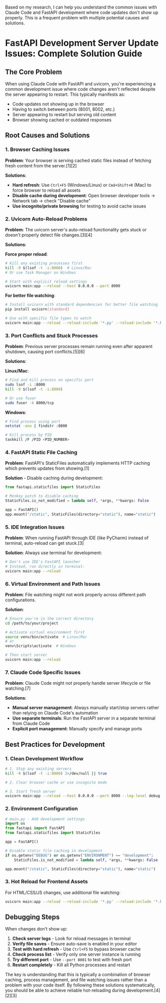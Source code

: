 Based on my research, I can help you understand the common issues with Claude Code and FastAPI development where code updates don't show up properly. This is a frequent problem with multiple potential causes and solutions.

# FastAPI Development Server Update Issues: Complete Solution Guide

## The Core Problem

When using Claude Code with FastAPI and uvicorn, you're experiencing a common development issue where code changes aren't reflected despite the server appearing to restart. This typically manifests as:

- Code updates not showing up in the browser
- Having to switch between ports (8001, 8002, etc.)
- Server appearing to restart but serving old content
- Browser showing cached or outdated responses

## Root Causes and Solutions

### 1. **Browser Caching Issues**

**Problem**: Your browser is serving cached static files instead of fetching fresh content from the server.[1][2]

**Solutions**:
- **Hard refresh**: Use `Ctrl+F5` (Windows/Linux) or `Cmd+Shift+R` (Mac) to force browser to reload all assets
- **Disable cache during development**: Open browser developer tools → Network tab → check "Disable cache"
- **Use incognito/private browsing** for testing to avoid cache issues

### 2. **Uvicorn Auto-Reload Problems**

**Problem**: The uvicorn server's auto-reload functionality gets stuck or doesn't properly detect file changes.[3][4]

**Solutions**:

**Force proper reload**:
```bash
# Kill any existing processes first
kill -9 $(lsof -t -i:8000)  # Linux/Mac
# Or use Task Manager on Windows

# Start with explicit reload settings
uvicorn main:app --reload --host 0.0.0.0 --port 8000
```

**For better file watching**:
```bash
# Install uvicorn with standard dependencies for better file watching
pip install uvicorn[standard]

# Use with specific file types to watch
uvicorn main:app --reload --reload-include '*.py' --reload-include '*.html'
```

### 3. **Port Conflicts and Stuck Processes**

**Problem**: Previous server processes remain running even after apparent shutdown, causing port conflicts.[5][6]

**Solutions**:

**Linux/Mac**:
```bash
# Find and kill process on specific port
sudo lsof -i :8000
kill -9 $(lsof -t -i:8000)

# Or use fuser
sudo fuser -k 8000/tcp
```

**Windows**:
```bash
# Find process using port
netstat -ano | findstr :8000

# Kill process by PID
taskkill /F /PID <PID_NUMBER>
```

### 4. **FastAPI Static File Caching**

**Problem**: FastAPI's StaticFiles automatically implements HTTP caching which prevents updates from showing.[1]

**Solution** - Disable caching during development:
```python
from fastapi.staticfiles import StaticFiles

# Monkey patch to disable caching
StaticFiles.is_not_modified = lambda self, *args, **kwargs: False

app = FastAPI()
app.mount("/static", StaticFiles(directory="static"), name="static")
```

### 5. **IDE Integration Issues**

**Problem**: When running FastAPI through IDE (like PyCharm) instead of terminal, auto-reload can get stuck.[3]

**Solution**: Always use terminal for development:
```bash
# Don't use IDE's FastAPI launcher
# Instead, run directly in terminal:
uvicorn main:app --reload
```

### 6. **Virtual Environment and Path Issues**

**Problem**: File watching might not work properly across different path configurations.

**Solution**:
```bash
# Ensure you're in the correct directory
cd /path/to/your/project

# Activate virtual environment first
source venv/bin/activate  # Linux/Mac
# or
venv\Scripts\activate  # Windows

# Then start server
uvicorn main:app --reload
```

### 7. **Claude Code Specific Issues**

**Problem**: Claude Code might not properly handle server lifecycle or file watching.[7]

**Solutions**:
- **Manual server management**: Always manually start/stop servers rather than relying on Claude Code's automation
- **Use separate terminals**: Run the FastAPI server in a separate terminal from Claude Code
- **Explicit port management**: Manually specify and manage ports

## Best Practices for Development

### 1. **Clean Development Workflow**
```bash
# 1. Stop any existing servers
kill -9 $(lsof -t -i:8000) 2>/dev/null || true

# 2. Clear browser cache or use incognito mode

# 3. Start fresh server
uvicorn main:app --reload --host 0.0.0.0 --port 8000 --log-level debug
```

### 2. **Environment Configuration**
```python
# main.py - Add development settings
import os
from fastapi import FastAPI
from fastapi.staticfiles import StaticFiles

app = FastAPI()

# Disable static file caching in development
if os.getenv("DEBUG") or os.getenv("ENVIRONMENT") == "development":
    StaticFiles.is_not_modified = lambda self, *args, **kwargs: False

app.mount("/static", StaticFiles(directory="static"), name="static")
```

### 3. **Hot Reload for Frontend Assets**
For HTML/CSS/JS changes, use additional file watching:
```bash
uvicorn main:app --reload --reload-include '*.py' --reload-include '*.html' --reload-include '*.css' --reload-include '*.js'
```

## Debugging Steps

When changes don't show up:

1. **Check server logs** - Look for reload messages in terminal
2. **Verify file saves** - Ensure auto-save is enabled in your editor
3. **Test with hard refresh** - Use `Ctrl+F5` to bypass browser cache
4. **Check process list** - Verify only one server instance is running
5. **Try different port** - Use `--port 8001` to test with fresh port
6. **Restart completely** - Kill all Python processes and restart

The key is understanding that this is typically a combination of browser caching, process management, and file watching issues rather than a problem with your code itself. By following these solutions systematically, you should be able to achieve reliable hot-reloading during development.[4][2][3]
